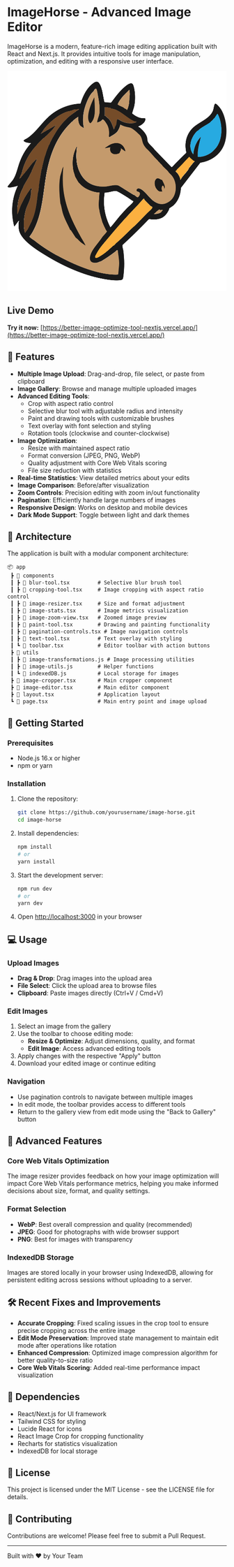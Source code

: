 # ImageHorse - Advanced Image Editor

ImageHorse is a modern, feature-rich image editing application built with React and Next.js. It provides intuitive tools for image manipulation, optimization, and editing with a responsive user interface.

![ImageHorse Logo](/public/Image-Horse-Logo.svg)

## Live Demo

**Try it now:** [https://better-image-optimize-tool-nextjs.vercel.app/](https://better-image-optimize-tool-nextjs.vercel.app/)

## 🌟 Features

- **Multiple Image Upload**: Drag-and-drop, file select, or paste from clipboard
- **Image Gallery**: Browse and manage multiple uploaded images
- **Advanced Editing Tools**:
  - Crop with aspect ratio control
  - Selective blur tool with adjustable radius and intensity
  - Paint and drawing tools with customizable brushes
  - Text overlay with font selection and styling
  - Rotation tools (clockwise and counter-clockwise)
- **Image Optimization**:
  - Resize with maintained aspect ratio
  - Format conversion (JPEG, PNG, WebP)
  - Quality adjustment with Core Web Vitals scoring
  - File size reduction with statistics
- **Real-time Statistics**: View detailed metrics about your edits
- **Image Comparison**: Before/after visualization
- **Zoom Controls**: Precision editing with zoom in/out functionality
- **Pagination**: Efficiently handle large numbers of images
- **Responsive Design**: Works on desktop and mobile devices
- **Dark Mode Support**: Toggle between light and dark themes

## 🧩 Architecture

The application is built with a modular component architecture:

```
📦 app
 ┣ 📂 components
 ┃ ┣ 📜 blur-tool.tsx         # Selective blur brush tool
 ┃ ┣ 📜 cropping-tool.tsx     # Image cropping with aspect ratio control
 ┃ ┣ 📜 image-resizer.tsx     # Size and format adjustment
 ┃ ┣ 📜 image-stats.tsx       # Image metrics visualization
 ┃ ┣ 📜 image-zoom-view.tsx   # Zoomed image preview
 ┃ ┣ 📜 paint-tool.tsx        # Drawing and painting functionality
 ┃ ┣ 📜 pagination-controls.tsx # Image navigation controls
 ┃ ┣ 📜 text-tool.tsx         # Text overlay with styling
 ┃ ┗ 📜 toolbar.tsx           # Editor toolbar with action buttons
 ┣ 📂 utils
 ┃ ┣ 📜 image-transformations.js # Image processing utilities
 ┃ ┣ 📜 image-utils.js        # Helper functions
 ┃ ┗ 📜 indexedDB.js          # Local storage for images
 ┣ 📜 image-cropper.tsx       # Main cropper component
 ┣ 📜 image-editor.tsx        # Main editor component
 ┣ 📜 layout.tsx              # Application layout
 ┗ 📜 page.tsx                # Main entry point and image upload
```

## 🚀 Getting Started

### Prerequisites

- Node.js 16.x or higher
- npm or yarn

### Installation

1. Clone the repository:

   ```bash
   git clone https://github.com/yourusername/image-horse.git
   cd image-horse
   ```

2. Install dependencies:

   ```bash
   npm install
   # or
   yarn install
   ```

3. Start the development server:

   ```bash
   npm run dev
   # or
   yarn dev
   ```

4. Open [http://localhost:3000](http://localhost:3000) in your browser

## 💻 Usage

### Upload Images

- **Drag & Drop**: Drag images into the upload area
- **File Select**: Click the upload area to browse files
- **Clipboard**: Paste images directly (Ctrl+V / Cmd+V)

### Edit Images

1. Select an image from the gallery
2. Use the toolbar to choose editing mode:
   - **Resize & Optimize**: Adjust dimensions, quality, and format
   - **Edit Image**: Access advanced editing tools
3. Apply changes with the respective "Apply" button
4. Download your edited image or continue editing

### Navigation

- Use pagination controls to navigate between multiple images
- In edit mode, the toolbar provides access to different tools
- Return to the gallery view from edit mode using the "Back to Gallery" button

## 🔧 Advanced Features

### Core Web Vitals Optimization

The image resizer provides feedback on how your image optimization will impact Core Web Vitals performance metrics, helping you make informed decisions about size, format, and quality settings.

### Format Selection

- **WebP**: Best overall compression and quality (recommended)
- **JPEG**: Good for photographs with wide browser support
- **PNG**: Best for images with transparency

### IndexedDB Storage

Images are stored locally in your browser using IndexedDB, allowing for persistent editing across sessions without uploading to a server.

## 🛠️ Recent Fixes and Improvements

- **Accurate Cropping**: Fixed scaling issues in the crop tool to ensure precise cropping across the entire image
- **Edit Mode Preservation**: Improved state management to maintain edit mode after operations like rotation
- **Enhanced Compression**: Optimized image compression algorithm for better quality-to-size ratio
- **Core Web Vitals Scoring**: Added real-time performance impact visualization

## 🔗 Dependencies

- React/Next.js for UI framework
- Tailwind CSS for styling
- Lucide React for icons
- React Image Crop for cropping functionality
- Recharts for statistics visualization
- IndexedDB for local storage

## 📄 License

This project is licensed under the MIT License - see the LICENSE file for details.

## 🤝 Contributing

Contributions are welcome! Please feel free to submit a Pull Request.

---

Built with ❤️ by Your Team
